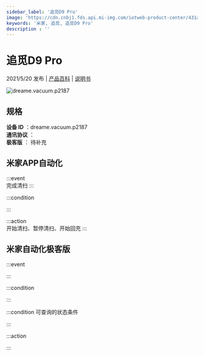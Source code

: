 ```yaml
---
sidebar_label: '追觅D9 Pro'
image: 'https://cdn.cnbj1.fds.api.mi-img.com/iotweb-product-center/431aecc5499ebf85b2b8b938a5a1dd48_P2187-02.png?GalaxyAccessKeyId=AKVGLQWBOVIRQ3XLEW&Expires=9223372036854775807&Signature=qRU0gw5eDq+U+vy0GrO+D3MKpwE='
keywords: '米家, 追觅, 追觅D9 Pro'
description : ''
---
```

# 追觅D9 Pro

2021/5/20 发布 | [产品百科](https://home.mi.com/webapp/content/baike/product/index.html?model=dreame.vacuum.p2187/) | [说明书](https://home.mi.com/views/introduction.html?model=dreame.vacuum.p2187&region=cn)

![dreame.vacuum.p2187](https://cdn.cnbj1.fds.api.mi-img.com/iotweb-product-center/431aecc5499ebf85b2b8b938a5a1dd48_P2187-02.png?GalaxyAccessKeyId=AKVGLQWBOVIRQ3XLEW&Expires=9223372036854775807&Signature=qRU0gw5eDq+U+vy0GrO+D3MKpwE=)

## 规格  
> 
**设备 ID** ：dreame.vacuum.p2187  
**通讯协议** ：  
**极客版**  ： 待补充 


## 米家APP自动化  

:::event  
完成清扫
:::

:::condition  

:::

:::action   
开始清扫、暂停清扫、开始回充
:::

## 米家自动化极客版  

:::event  

:::

:::condition  

:::

:::condition 可查询的状态条件  

:::

:::action  

:::

        
